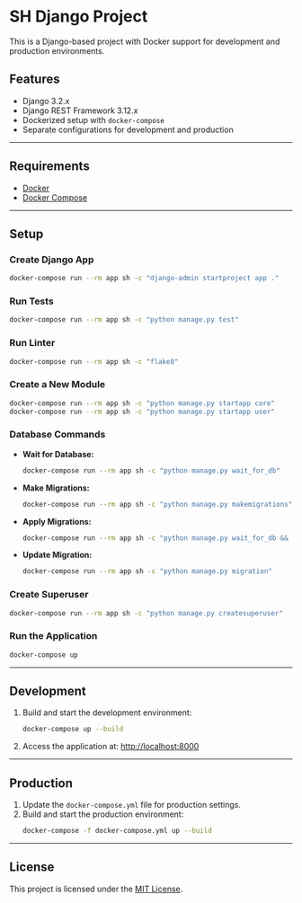# SH Django Project

This is a Django-based project with Docker support for development and production environments.

## Features
- Django 3.2.x
- Django REST Framework 3.12.x
- Dockerized setup with `docker-compose`
- Separate configurations for development and production

---

## Requirements
- [Docker](https://www.docker.com/)
- [Docker Compose](https://docs.docker.com/compose/)

---

## Setup

### Create Django App
```bash
docker-compose run --rm app sh -c "django-admin startproject app ."
```

### Run Tests
```bash
docker-compose run --rm app sh -c "python manage.py test"
```

### Run Linter
```bash
docker-compose run --rm app sh -c "flake8"
```

### Create a New Module
```bash
docker-compose run --rm app sh -c "python manage.py startapp core"
docker-compose run --rm app sh -c "python manage.py startapp user"
```

### Database Commands
- **Wait for Database:**
  ```bash
  docker-compose run --rm app sh -c "python manage.py wait_for_db"
  ```

- **Make Migrations:**
  ```bash
  docker-compose run --rm app sh -c "python manage.py makemigrations"
  ```

- **Apply Migrations:**
  ```bash
  docker-compose run --rm app sh -c "python manage.py wait_for_db && python manage.py migrate"
  ```

- **Update Migration:**
  ```bash
  docker-compose run --rm app sh -c "python manage.py migration"
  ```

### Create Superuser
```bash
docker-compose run --rm app sh -c "python manage.py createsuperuser"
```

### Run the Application
```bash
docker-compose up
```

---

## Development

1. Build and start the development environment:
   ```bash
   docker-compose up --build
   ```
2. Access the application at: [http://localhost:8000](http://localhost:8000)

---

## Production

1. Update the `docker-compose.yml` file for production settings.
2. Build and start the production environment:
   ```bash
   docker-compose -f docker-compose.yml up --build
   ```

---

## License
This project is licensed under the [MIT License](LICENSE).
